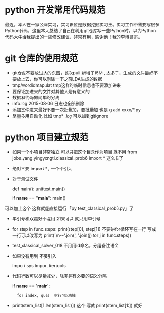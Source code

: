 # python 开发常用代码规范

最近，本人在一家公司实习，实习职位是数据挖掘实习生。实习工作中需要写很多Python代码，这里本人总结了自己在利用git仓库写一些Python时，以为Python代码大牛给我提出的一些修改建议。非常有用，感谢他！我的[李博](https://bitbucket.org/askender/)哥哥。

# git 仓库的使用规范
- git仓库不要放过大的东西，这次pull 新增了15M , 太多了，生成的文件最好不要放上去，你可以删除一下之前LDA生成的数据
- tmp/wordidmap.dat  tmp这样的临时信息也不要添加进来
- 要保证加进来的文件对其他人是有意义的
- 数据和代码做简单的分离
- info.log.2015-08-06 日志也全部删除
- 添加文件进来最好不要一次批量加，要批量加  也是     g add xxxx/*.py
- 尽量多用自动化 比如 tmp*  *.log*   可以加到gitignore

# python 项目建立规范
- 如果一个小项目非常独立  可以只把这个目录作为项目 就不用  from jobs_yang.yingyongti.classical_prob6 import * 这么长了
- 绝对不要  import * ,   一个个引入
- 对于测试文件

    def main():
    unittest.main()

    if __name__ == "__main__":
        main()
        
可以加上这个  这样就能直接运行 「py test_classical_prob6.py」了 

- 单引号和双赢好不混用 如果可以  就只用单引号
- for step in func.steps: print(step[0], step[1])   不要讲for循环写在一行   写成一行可以改写为 print('\n--'.join(', '.join(j) for j in func.steps))
- test_classical_solver_018  不用用id命名，分组备注语义
- 如果没有用到 不要引入

    import sys
    import itertools
    
- 代码行数可以尽量减少，除非是有必要的语义分隔

    if __name__ == '__main__':
    
        for index, ques  空行可以去掉

- print(stem_list[1:len(stem_list)]) 这个  写成  print(stem_list[1:])  就好

